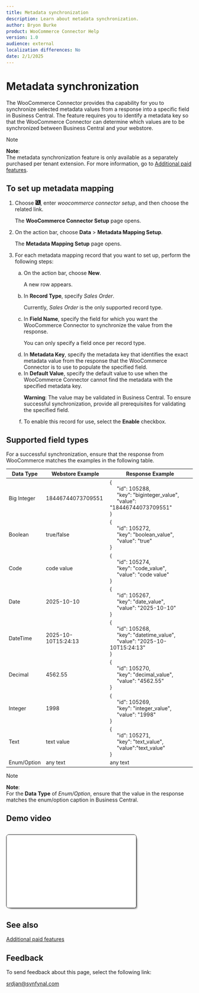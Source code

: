 ```yaml
---
title: Metadata synchronization
description: Learn about metadata synchronization.
author: Bryon Burke
product: WooCommerce Connector Help
version: 1.0
audience: external
localization differences: No
date: 2/1/2025
---
```


<!-- markdownlint-disable MD006 MD007 MD009 MD024 MD025 MD033 -->
<!--// cspell:ignore  markdownlint allowfullscreen keyframes woocommerce webstore biginteger autoplay -->

# Metadata synchronization

The WooCommerce Connector provides tha capability for you to synchronize selected metadata values from a response into a specific field in Business Central. The feature requires you to identify a metadata key so that the WooCommerce Connector can determine which values are to be synchronized between Business Central and your webstore.

> [!NOTE]
> <b>Note</b>:<br>The metadata synchronization feature is only available as a separately purchased per tenant extension. For more information, go to [Additional paid features](additional-paid-features.md).

## To set up metadata mapping

1. Choose ![Lightbulb that opens the Tell Me feature.](media/ui-search/search_small.png "Tell me what you want to do"), enter <i>woocommerce connector setup</i>, and then choose the related link.

   The <b>WooCommerce Connector Setup</b> page opens.

1. On the action bar, choose <b>Data</b> > <b>Metadata Mapping Setup</b>.

   The <b>Metadata Mapping Setup</b> page opens.

1. For each metadata mapping record that you want to set up, perform the following steps:
   <ol type="a">
    <li>On the action bar, choose <b>New</b>.<br>
     <p>A new row appears.</p></li>
    <li>In <b>Record Type</b>, specify <i>Sales Order</i>.<br>
     <p>Currently, <i>Sales Order</i> is the only supported record type.</li>
    <li>In <b>Field Name</b>, specify the field for which you want the WooCommerce Connector to synchronize the value from the response.<br>
      <p>You can only specify a field once per record type.</p></li>
    <li>In <b>Metadata Key</b>, specify the metadata key that identifies the exact metadata value from the response that the WooCommerce Connector is to use to populate the specified field.</li>
    <li>In <b>Default Value</b>, specify the default value to use when the WooCommerce Connector cannot find the metadata with the specified metadata key.<br>
     <p><b>Warning</b>: The value may be validated in Business Central. To ensure successful synchronization, provide all prerequisites for validating the specified field.</p></li>
    <li>To enable this record for use, select the <b>Enable</b> checkbox.</li>
   </ol>

## Supported field types

For a successful synchronization, ensure that the response from WooCommerce matches the examples in the following table.

| Data Type | Webstore Example | Response Example |
|---|---|---|
| Big Integer | 18446744073709551 | {<br>&nbsp;&nbsp;&nbsp;&nbsp;&nbsp;"id": 105288,<br>&nbsp;&nbsp;&nbsp;&nbsp;&nbsp;"key": "biginteger_value",<br>&nbsp;&nbsp;&nbsp;&nbsp;&nbsp;"value": "18446744073709551"<br>} |
| Boolean | true/false | {<br>&nbsp;&nbsp;&nbsp;&nbsp;&nbsp;"id": 105272,<br>&nbsp;&nbsp;&nbsp;&nbsp;&nbsp;"key": "boolean_value",<br>&nbsp;&nbsp;&nbsp;&nbsp;&nbsp;"value": "true"<br>} |
| Code | code value | {<br>&nbsp;&nbsp;&nbsp;&nbsp;&nbsp;"id": 105274,<br>&nbsp;&nbsp;&nbsp;&nbsp;&nbsp;"key": "code_value",<br>&nbsp;&nbsp;&nbsp;&nbsp;&nbsp;"value": "code value"<br>} |
| Date | 2025-10-10 | {<br>&nbsp;&nbsp;&nbsp;&nbsp;&nbsp;"id": 105267,<br>&nbsp;&nbsp;&nbsp;&nbsp;&nbsp;"key": "date_value",<br>&nbsp;&nbsp;&nbsp;&nbsp;&nbsp;"value": "2025-10-10"<br>} |
| DateTime | 2025-10-10T15:24:13 | {<br>&nbsp;&nbsp;&nbsp;&nbsp;&nbsp;"id": 105268,<br>&nbsp;&nbsp;&nbsp;&nbsp;&nbsp;"key": "datetime_value",<br>&nbsp;&nbsp;&nbsp;&nbsp;&nbsp;"value": "2025-10-10T15:24:13"<br>} |
| Decimal | 4562.55 | {<br>&nbsp;&nbsp;&nbsp;&nbsp;&nbsp;"id": 105270,<br>&nbsp;&nbsp;&nbsp;&nbsp;&nbsp;"key": "decimal_value",<br>&nbsp;&nbsp;&nbsp;&nbsp;&nbsp;"value": "4562.55"<br>} |
| Integer | 1998 | {<br>&nbsp;&nbsp;&nbsp;&nbsp;&nbsp;"id": 105269,<br>&nbsp;&nbsp;&nbsp;&nbsp;&nbsp;"key": "integer_value",<br>&nbsp;&nbsp;&nbsp;&nbsp;&nbsp;"value": "1998"<br>} |
| Text | text value | {<br>&nbsp;&nbsp;&nbsp;&nbsp;&nbsp;"id": 105271,<br>&nbsp;&nbsp;&nbsp;&nbsp;&nbsp;"key": "text_value",<br>&nbsp;&nbsp;&nbsp;&nbsp;&nbsp;"value":"text_value"<br>} |
| Enum/Option | any text | any text |

> [!NOTE]
> <b>Note</b>:<br>For the <b>Data Type</b> of <i>Enum/Option</i>, ensure that the value in the response matches the enum/option caption in Business Central.

## Demo video

<iframe width="350" height="197" loading="lazy" src="media/videos/metadata-synchronization/metadata-synchronization.html" title="Metadata synchronization"  allow="accelerometer; autoplay; clipboard-write; encrypted-media; gyroscope; picture-in-picture" allowfullscreen style="border:1px solid; border-color:#0a0a0a;box-shadow:5px 5px 5px -5px #0a0a0a;border-radius:7px;margin-block-start:1em"></iframe>

## See also

[Additional paid features](additional-paid-features.md)

## Feedback

To send feedback about this page, select the following link:

[srdjan@synfynal.com](mailto:srdjan@synfynal.com?subject=Documentation%20Feedback%20Product%20Docs:%20metadata-synchronization)
